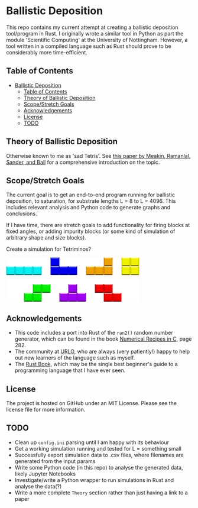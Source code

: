 # Ballistic Deposition
This repo contains my current attempt at creating a ballistic deposition tool/program in Rust. I originally wrote a similar tool in Python as part the module 'Scientific Computing' at the University of Nottingham. However, a tool written in a compiled language such as Rust should prove to be considerably more time-efficient.

## Table of Contents
- [Ballistic Deposition](#ballistic-deposition)
  - [Table of Contents](#table-of-contents)
  - [Theory of Ballistic Deposition](#theory-of-ballistic-deposition)
  - [Scope/Stretch Goals](#scopestretch-goals)
  - [Acknowledgements](#acknowledgements)
  - [License](#license)
  - [TODO](#todo)

## Theory of Ballistic Deposition

Otherwise known to me as 'sad Tetris'. See [this paper by Meakin, Ramanlal, Sander, and Ball](https://sci-hub.st/10.1103/PhysRevA.34.5091) for a comprehensive introduction on the topic.

## Scope/Stretch Goals
The current goal is to get an end-to-end program running for ballistic deposition, to saturation, for substrate lengths L = 8 to L = 4096. This includes relevant analysis and Python code to generate graphs and conclusions.

If I have time, there are stretch goals to add functionality for firing blocks at fixed angles, or adding impurity blocks (or some kind of simulation of arbitrary shape and size blocks).

Create a simulation for Tetriminos?

![picture of tetrominos](/images/tetrominos.webp "How hard could it be?")

## Acknowledgements

- This code includes a port into Rust of the `ran2()` random number generator, which can be found in the book 
[Numerical Recipes in C](http://s3.amazonaws.com/nrbook.com/book_C210.html), page 282.
- The community at [URLO](users.rust-lang.org), who are always (very patiently!) happy to help out new learners of the language such as myself.
- The [Rust Book](https://doc.rust-lang.org/stable/book/), which may be the single best beginner's guide to a programming language that I have ever seen.

## License

The project is hosted on GitHub under an MIT License. Please see the license file for more information.

## TODO
- Clean up `config.ini` parsing until I am happy with its behaviour
- Get a working simulation running and tested for L = something small
- Successfully export simulation data to .csv files, where filenames are generated from the input params
- Write some Python code (in this repo) to analyse the generated data, likely Jupyter Notebooks
- Investigate/write a Python wrapper to run simulations in Rust and analyse the data(?)
- Write a more complete `Theory` section rather than just having a link to a paper
